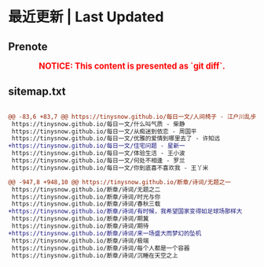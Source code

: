 # 最近更新 | Last Updated

## Prenote

<p style="font-size: larger; font-weight: bold; color: red; text-align: center;">NOTICE: This content is presented as `git diff`.</p>

## sitemap.txt

```diff

@@ -83,6 +83,7 @@ https://tinysnow.github.io/每日一文/人间椅子 - 江户川乱步
 https://tinysnow.github.io/每日一文/什么叫气质 - 柴静
 https://tinysnow.github.io/每日一文/从痴迷到依恋 - 周国平
 https://tinysnow.github.io/每日一文/优雅的爱情到哪里去了 - 许知远
+https://tinysnow.github.io/每日一文/住宅问题 - 星新一
 https://tinysnow.github.io/每日一文/体验生活 - 王小波
 https://tinysnow.github.io/每日一文/何处不相逢 - 罗兰
 https://tinysnow.github.io/每日一文/你到底喜不喜欢我 - 王丫米

@@ -947,8 +948,10 @@ https://tinysnow.github.io/断章/诗词/无题之一
 https://tinysnow.github.io/断章/诗词/无题之二
 https://tinysnow.github.io/断章/诗词/时光与你
 https://tinysnow.github.io/断章/诗词/春秋三载
+https://tinysnow.github.io/断章/诗词/有时候，我希望国家变得如足球场那样大
 https://tinysnow.github.io/断章/诗词/期冀
 https://tinysnow.github.io/断章/诗词/期待
+https://tinysnow.github.io/断章/诗词/来一场盛大而梦幻的坠机
 https://tinysnow.github.io/断章/诗词/极端
 https://tinysnow.github.io/断章/诗词/每个人都是一个容器
 https://tinysnow.github.io/断章/诗词/沉睡在天空之上
```

